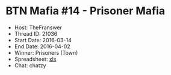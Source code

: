 # BTN Mafia #14 - Prisoner Mafia

* Host: TheFranswer
* Thread ID: 21036
* Start Date: 2016-03-14
* End Date: 2016-04-02
* Winner: Prisoners (Town)
* Spreadsheet: [xls](../../../../raw/main/btn/14/spreadsheet.xls)
* Chat: chatzy